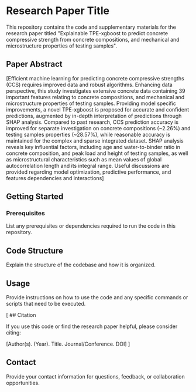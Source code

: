 # Research Paper Title

This repository contains the code and supplementary materials for the research paper titled "Explainable TPE-xgboost to predict concrete compressive strength from concrete compositions, and mechanical and microstructure properties of testing samples".

## Paper Abstract

[Efficient machine learning for predicting concrete compressive strengths (CCS) requires improved data and robust algorithms. Enhancing data perspective, this study investigates extensive concrete data containing 39 important features relating to concrete compositions, and mechanical and microstructure properties of testing samples. Providing model specific improvements, a novel TPE-xgboost is proposed for accurate and confident predictions, augmented by in-depth interpretation of predictions through SHAP analysis. Compared to past research, CCS prediction accuracy is improved for separate investigation on concrete compositions (~2.26%) and testing samples properties (~28.57%), while reasonable accuracy is maintained for the complex and sparse integrated dataset. SHAP analysis reveals key influential factors, including age and water-to-binder ratio in concrete composition, and peak load and height of testing samples, as well as microstructural characteristics such as mean values of global autocorrelation length and its integral range. Useful discussions are provided regarding model optimization, predictive performance, and features dependencies and interactions]

## Getting Started

### Prerequisites

List any prerequisites or dependencies required to run the code in this repository.

## Code Structure

Explain the structure of the codebase and how it is organized.

## Usage

Provide instructions on how to use the code and any specific commands or scripts that need to be executed.


[ ## Citation

If you use this code or find the research paper helpful, please consider citing:

[Author(s). (Year). Title. Journal/Conference. DOI]
]

## Contact

Provide your contact information for questions, feedback, or collaboration opportunities.
